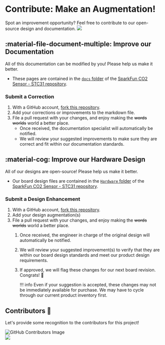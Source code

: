 # Contribute: Make an Augmentation!
Spot an improvement opportunity? Feel free to contribute to our open-source design and documentation. <a href="https://github.com/sparkfun/SparkFun_CO2_Sensor-STC31/pulls" alt="Pull Requests"><img src="https://img.shields.io/github/issues-pr/sparkfun/SparkFun_CO2_Sensor-STC31.svg" /></a>

## :material-file-document-multiple:&nbsp;Improve our Documentation
All of this documentation can be modified by you! Please help us make it better.

* These pages are contained in the [`docs` folder](https://github.com/sparkfun/SparkFun_CO2_Sensor-STC31/tree/main/docs) of the [SparkFun CO2 Sensor - STC31 repository](https://github.com/sparkfun/SparkFun_CO2_Sensor-STC31).

<!-- ### :material-source-pull:&nbsp;Submit a Correction -->
### Submit a Correction

1. With a GitHub account, [fork this repository](https://github.com/sparkfun/SparkFun_CO2_Sensor-STC31/fork).
2. Add your corrections or improvements to the markdown file.
3. File a pull request with your changes, and enjoy making the ~~words~~ ~~worlds~~ world a better place.
	* Once received, the documentation specialist will automatically be notified.
	* We will review your suggested improvements to make sure they are correct and fit within our documentation standards.

## :material-cog:&nbsp;Improve our Hardware Design
All of our designs are open-source! Please help us make it better.

* Our board design files are contained in the [`Hardware` folder](https://github.com/sparkfun/SparkFun_CO2_Sensor-STC31/tree/main/Hardware) of the [SparkFun CO2 Sensor - STC31 repository](https://github.com/sparkfun/SparkFun_CO2_Sensor-STC31).

<!-- ### :material-source-pull:&nbsp;Submit a Design Enhancement -->
### Submit a Design Enhancement

1. With a GitHub account, [fork this repository](https://github.com/sparkfun/SparkFun_CO2_Sensor-STC31/fork).
2. Add your design augmentation(s)
3. File a pull request with your changes, and enjoy making the ~~words~~ ~~worlds~~ world a better place.
	1. Once received, the engineer in charge of the original design will automatically be notified.
	2. We will review your suggested improvement(s) to verify that they are within our board design standards and meet our product design requirements.
	3. If approved, we will flag these changes for our next board revision. Congrats! 🍻

		!!! info
			Even if your suggestion is accepted, these changes may not be immediately available for purchase. We may have to cycle through our current product inventory first.

## Contributors&nbsp;:clap:
Let's provide some recognition to the contributors for this project!

![GitHub Contributors Image](https://contrib.rocks/image?repo=sparkfun/SparkFun_CO2_Sensor-STC31)
<br>
<a href="https://github.com/sparkfun/SparkFun_CO2_Sensor-STC31/pulls" alt="Pull Requests"><img src="https://img.shields.io/github/contributors/sparkfun/SparkFun_CO2_Sensor-STC31.svg" /></a>